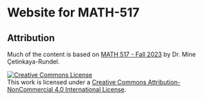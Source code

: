 # Website for MATH-517


## Attribution

Much of the content is based on [MATH 517 - Fall 2023](https://sta101-f23.github.io/course-overview.html) by Dr. Mine Çetinkaya-Rundel. 



<a rel="license" href="http://creativecommons.org/licenses/by-nc/4.0/"><img alt="Creative Commons License" style="border-width:0" src="https://i.creativecommons.org/l/by-nc/4.0/88x31.png" /></a><br />This work is licensed under a <a rel="license" href="http://creativecommons.org/licenses/by-nc/4.0/">Creative Commons Attribution-NonCommercial 4.0 International License</a>.